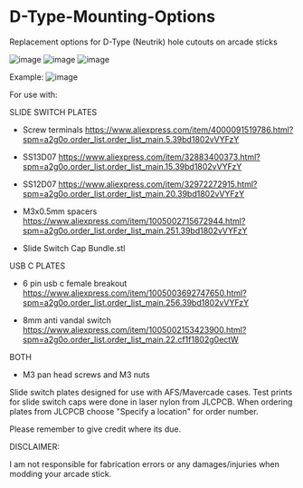 # D-Type-Mounting-Options
Replacement options for D-Type (Neutrik) hole cutouts on arcade sticks

![image](https://github.com/BolSadguy/D-Type-Mounting-Options/assets/131397163/5bb1a6e9-78ba-4a80-86b3-36cebe5656fd)
![image](https://github.com/BolSadguy/D-Type-Mounting-Options/assets/131397163/74644220-b39d-4a1d-bd16-5cfc7f6fe917)
![image](https://github.com/BolSadguy/D-Type-Mounting-Options/assets/131397163/35d7b112-90e8-4d3c-beeb-7e015f6a5b25)


Example:
![image](https://github.com/BolSadguy/D-Type-Mounting-Options/assets/131397163/ea944782-6a6a-45d0-bda5-8caf462ba005)

For use with:

SLIDE SWITCH PLATES

  - Screw terminals https://www.aliexpress.com/item/4000091519786.html?spm=a2g0o.order_list.order_list_main.5.39bd1802vVYFzY
  
  - SS13D07 https://www.aliexpress.com/item/32883400373.html?spm=a2g0o.order_list.order_list_main.15.39bd1802vVYFzY
  
  - SS12D07 https://www.aliexpress.com/item/32972272915.html?spm=a2g0o.order_list.order_list_main.20.39bd1802vVYFzY
  
  - M3x0.5mm spacers https://www.aliexpress.com/item/1005002715672944.html?spm=a2g0o.order_list.order_list_main.251.39bd1802vVYFzY
  
  - Slide Switch Cap Bundle.stl
  
 USB C PLATES
  - 6 pin usb c female breakout https://www.aliexpress.com/item/1005003692747650.html?spm=a2g0o.order_list.order_list_main.256.39bd1802vVYFzY
  
  - 8mm anti vandal switch https://www.aliexpress.com/item/1005002153423900.html?spm=a2g0o.order_list.order_list_main.22.cf1f1802g0ectW
  
BOTH

  - M3 pan head screws and M3 nuts
  
  Slide switch plates designed for use with AFS/Mavercade cases.
  Test prints for slide switch caps were done in laser nylon from JLCPCB.
  When ordering plates from JLCPCB choose "Specify a location" for order number.

Please remember to give credit where its due.

DISCLAIMER:

I am not responsible for fabrication errors or any damages/injuries when modding your arcade stick.
